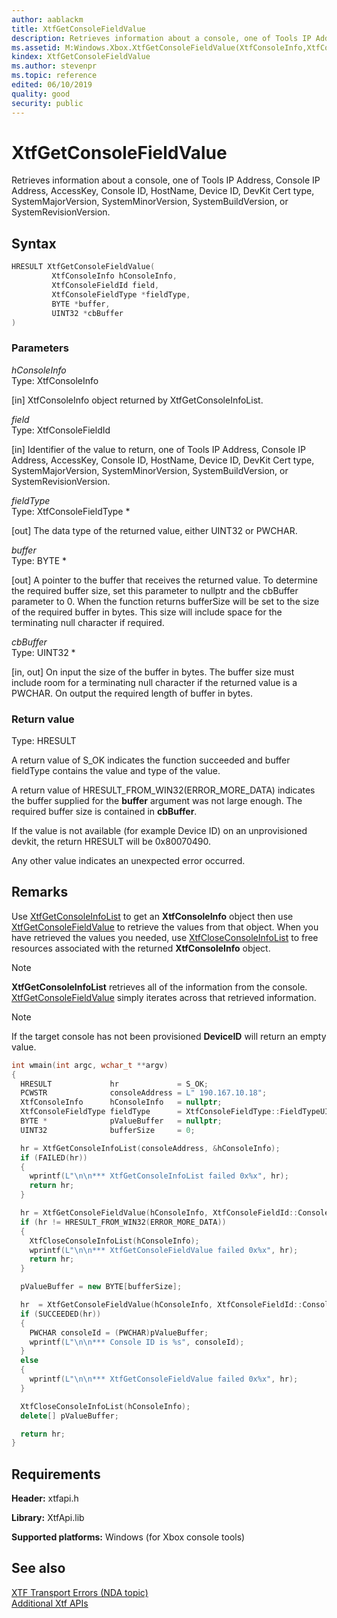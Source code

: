 ```yaml
---
author: aablackm
title: XtfGetConsoleFieldValue
description: Retrieves information about a console, one of Tools IP Address, Console IP Address, AccessKey, Console ID, HostName, Device ID, DevKit Cert type, SystemMajorVersion, SystemMinorVersion, SystemBuildVersion, or SystemRevisionVersion.
ms.assetid: M:Windows.Xbox.XtfGetConsoleFieldValue(XtfConsoleInfo,XtfConsoleFieldId,XtfConsoleFieldType@,BYTE@,UINT32@)
kindex: XtfGetConsoleFieldValue
ms.author: stevenpr
ms.topic: reference
edited: 06/10/2019
quality: good
security: public
---
```


# XtfGetConsoleFieldValue
Retrieves information about a console, one of Tools IP Address, Console IP Address, AccessKey, Console ID, HostName, Device ID, DevKit Cert type, SystemMajorVersion, SystemMinorVersion, SystemBuildVersion, or SystemRevisionVersion.
<a id="syntaxSection"></a>



## Syntax  

```cpp
HRESULT XtfGetConsoleFieldValue(
         XtfConsoleInfo hConsoleInfo,
         XtfConsoleFieldId field,
         XtfConsoleFieldType *fieldType,
         BYTE *buffer,
         UINT32 *cbBuffer
)  
```

<a id="ID4EH"></a>



### Parameters  

*hConsoleInfo*  
Type: XtfConsoleInfo 

[in] XtfConsoleInfo object returned by XtfGetConsoleInfoList.


*field*  
Type: XtfConsoleFieldId 

[in] Identifier of the value to return, one of Tools IP Address, Console IP Address, AccessKey, Console ID, HostName, Device ID, DevKit Cert type, SystemMajorVersion, SystemMinorVersion, SystemBuildVersion, or SystemRevisionVersion.


*fieldType*  
Type: XtfConsoleFieldType *

[out] The data type of the returned value, either UINT32 or PWCHAR.


*buffer*  
Type: BYTE *

[out] A pointer to the buffer that receives the returned value. To determine the required buffer size, set this parameter to nullptr and the cbBuffer parameter to 0. When the function returns bufferSize will be set to the size of the required buffer in bytes. This size will include space for the terminating null character if required.


*cbBuffer*  
Type: UINT32 *

[in, out] On input the size of the buffer in bytes. The buffer size must include room for a terminating null character if the returned value is a PWCHAR. On output the required length of buffer in bytes.

<a id="ID4EN"></a>



### Return value  
Type: HRESULT 

A return value of S_OK indicates the function succeeded and buffer fieldType contains the value and type of the value.   

A return value of HRESULT_FROM_WIN32(ERROR_MORE_DATA) indicates the buffer supplied for the **buffer** argument was not large enough. The required buffer size is contained in **cbBuffer**.  


If the value is not available (for example Device ID) on an unprovisioned devkit, the return HRESULT will be 0x80070490.  


Any other value indicates an unexpected error occurred.  

<a id="remarks"></a>



## Remarks  


Use [XtfGetConsoleInfoList](../../xtfconsolecontrol/functions/xtfgetconsoleinfolist-xtfconsolecontrol-xbox-microsoft-m.md) to get an **XtfConsoleInfo** object then use [XtfGetConsoleFieldValue](xtfgetconsolefieldvalue-xbox-microsoft-m.md) to retrieve the values from that object. When you have retrieved the values you needed, use [XtfCloseConsoleInfoList](xtfcloseconsoleinfolist-xbox-microsoft-m.md) to free resources associated with the returned **XtfConsoleInfo** object.  
> [!NOTE]
> **XtfGetConsoleInfoList** retrieves all of the information from the console. [XtfGetConsoleFieldValue](xtfgetconsolefieldvalue-xbox-microsoft-m.md) simply iterates across that retrieved information.  
> [!NOTE]
> If the target console has not been provisioned **DeviceID** will return an empty value.  

<a id="ID4E2C"></a>
  
```cpp
int wmain(int argc, wchar_t **argv)
{
  HRESULT             hr             = S_OK;
  PCWSTR              consoleAddress = L" 190.167.10.18";
  XtfConsoleInfo      hConsoleInfo   = nullptr;
  XtfConsoleFieldType fieldType      = XtfConsoleFieldType::FieldTypeUINT32;
  BYTE *              pValueBuffer   = nullptr;
  UINT32              bufferSize     = 0;

  hr = XtfGetConsoleInfoList(consoleAddress, &hConsoleInfo);
  if (FAILED(hr))
  {
    wprintf(L"\n\n*** XtfGetConsoleInfoList failed 0x%x", hr);
    return hr;
  }

  hr = XtfGetConsoleFieldValue(hConsoleInfo, XtfConsoleFieldId::ConsoleId, &fieldType, nullptr, &bufferSize);
  if (hr != HRESULT_FROM_WIN32(ERROR_MORE_DATA))
  {
    XtfCloseConsoleInfoList(hConsoleInfo);
    wprintf(L"\n\n*** XtfGetConsoleFieldValue failed 0x%x", hr);
    return hr;
  }

  pValueBuffer = new BYTE[bufferSize];

  hr  = XtfGetConsoleFieldValue(hConsoleInfo, XtfConsoleFieldId::ConsoleId, &fieldType, pValueBuffer, &bufferSize);
  if (SUCCEEDED(hr))
  {
    PWCHAR consoleId = (PWCHAR)pValueBuffer;
    wprintf(L"\n\n*** Console ID is %s", consoleId);
  }
  else
  {
    wprintf(L"\n\n*** XtfGetConsoleFieldValue failed 0x%x", hr);
  }

  XtfCloseConsoleInfoList(hConsoleInfo);
  delete[] pValueBuffer;

  return hr;
}  
```

## Requirements  

**Header:** xtfapi.h  

**Library:** XtfApi.lib  
  
**Supported platforms:** Windows (for Xbox console tools)  
  
## See also  

[XTF Transport Errors (NDA topic)](../../../../../tools-console/xbox-tools-and-apis/commandlinetools/xtf-transport-errors.md)  
[Additional Xtf APIs](../atoc-xtfapi.md)  